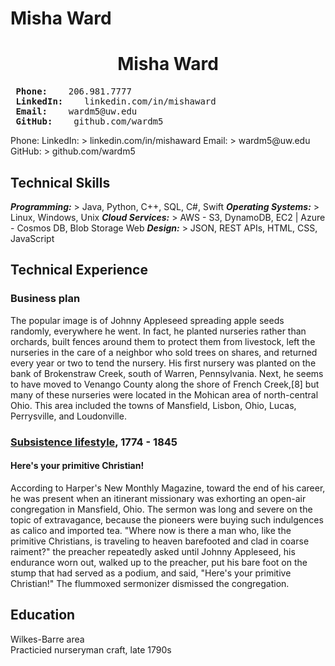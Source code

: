 # Misha Ward
<center><h1>Misha Ward</h1></center>
<pre>
<strong> Phone: </strong>   206.981.7777
<strong> LinkedIn: </strong>   linkedin.com/in/mishaward  
<strong> Email: </strong>   wardm5@uw.edu   
<strong> GitHub: </strong>   github.com/wardm5
</pre>
 Phone:      
 LinkedIn: >   linkedin.com/in/mishaward  
 Email:   >    wardm5@uw.edu    
 GitHub: >     github.com/wardm5

## Technical Skills
***Programming:***  > Java,  Python, C++, SQL, C#, Swift
***Operating Systems:***  >  Linux, Windows, Unix
***Cloud Services:***  > AWS - S3, DynamoDB, EC2 | Azure - Cosmos DB, Blob Storage Web ***Design:***  >    JSON, REST APIs, HTML, CSS, JavaScript

## Technical Experience

### Business plan

The popular image is of Johnny Appleseed spreading apple seeds randomly, everywhere he went. In fact, he planted nurseries rather than orchards, built fences around them to protect them from livestock, left the nurseries in the care of a neighbor who sold trees on shares, and returned every year or two to tend the nursery. His first nursery was planted on the bank of Brokenstraw Creek, south of Warren, Pennsylvania. Next, he seems to have moved to Venango County along the shore of French Creek,[8] but many of these nurseries were located in the Mohican area of north-central Ohio. This area included the towns of Mansfield, Lisbon, Ohio, Lucas, Perrysville, and Loudonville.

### [Subsistence lifestyle][subsistence], 1774 - 1845
#### Here's your primitive Christian!
According to Harper's New Monthly Magazine, toward the end of his career, he was present when an itinerant missionary was exhorting an open-air congregation in Mansfield, Ohio. The sermon was long and severe on the topic of extravagance, because the pioneers were buying such indulgences as calico and imported tea. "Where now is there a man who, like the primitive Christians, is traveling to heaven barefooted and clad in coarse raiment?" the preacher repeatedly asked until Johnny Appleseed, his endurance worn out, walked up to the preacher, put his bare foot on the stump that had served as a podium, and said, "Here's your primitive Christian!" The flummoxed sermonizer dismissed the congregation.

[subsistence]: https://en.wikipedia.org/wiki/Johnny_Appleseed#Subsistence_lifestyle

## Education
Wilkes-Barre area<br/>
Practicied nurseryman craft, late 1790s
